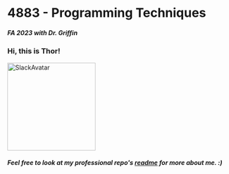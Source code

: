 # 4883 - Programming Techniques
##### FA 2023 with Dr. Griffin

### Hi, this is Thor!
<img src="https://ca.slack-edge.com/TBMBG710S-U01K63SAYUQ-d60f96cc757c-512" alt="SlackAvatar" width="200"/>

##### Feel free to look at my professional repo's [readme](https://github.com/Thorseph/Professional-Repo/blob/master/ReadMe.md) for more about me. :)
